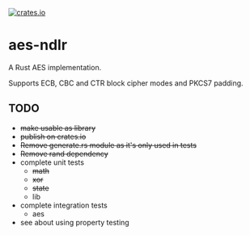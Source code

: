 [![crates.io](https://img.shields.io/badge/aes--ndlr-0.0.1-orange.svg)](https://crates.io/crates/aes-ndlr)

# aes-ndlr

A Rust AES implementation.

Supports ECB, CBC and CTR block cipher modes and PKCS7 padding.

## TODO

- ~~make usable as library~~
- ~~publish on crates.io~~
- ~~Remove generate.rs module as it's only used in tests~~
- ~~Remove rand dependency~~
- complete unit tests
    - ~~math~~
    - ~~xor~~
    - ~~state~~
    - lib
- complete integration tests
    - aes
- see about using property testing